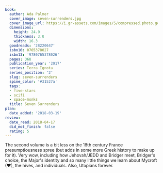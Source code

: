 ```yaml
---
book:
  author: Ada Palmer
  cover_image: seven-surrenders.jpg
  cover_image_url: https://i.gr-assets.com/images/S/compressed.photo.goodreads.com/books/1517514624l/28220647._SX98_.jpg
  dimensions:
    height: 24.0
    thickness: 3.0
    width: 16.3
  goodreads: '28220647'
  isbn10: 0765378027
  isbn13: '9780765378026'
  pages: 368
  publication_year: '2017'
  series: Terra Ignota
  series_position: '2'
  slug: seven-surrenders
  spine_color: '#31527a'
  tags:
  - five-stars
  - scifi
  - space-monks
  title: Seven Surrenders
plan:
  date_added: '2018-03-19'
review:
  date_read: 2018-04-17
  did_not_finish: false
  rating: 5
---
```


The second volume is a bit less on the 18th century France presumptiousness spree (but adds in some more Greek history to make up for it). Very wow, including how Jehovah/JEDD and Bridger meet, Bridger's choice, the Major's identity and so many little things we learn about Mycroft (♥), the hives, and individuals. Also, Utopians forever.
